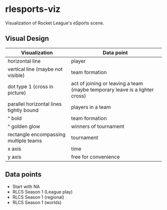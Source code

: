 # rlesports-viz

Visualization of Rocket League's eSports scene.

## Visual Design

| Visualization                           | Data point                                                                  |
| --------------------------------------- | --------------------------------------------------------------------------- |
| horizontal line                         | player                                                                      |
| vertical line (maybe not visible)       | team formation                                                              |
| dot type 1 (cross in picture)           | act of joining or leaving a team (maybe temporary leave is a lighter cross) |
| parallel horizontal lines tightly bound | players in a team                                                           |
| ^ bold                                  | team formation                                                              |
| ^ golden glow                           | winners of tournament                                                       |
| rectangle encompassing multiple teams   | tournament                                                                  |
| x axis                                  | time                                                                        |
| y axis                                  | free for convenience                                                        |

## Data points

- Start with NA
- RLCS Season 1 (League play)
- RLCS Season 1 (regional)
- RLCS Season 1 (worlds)
